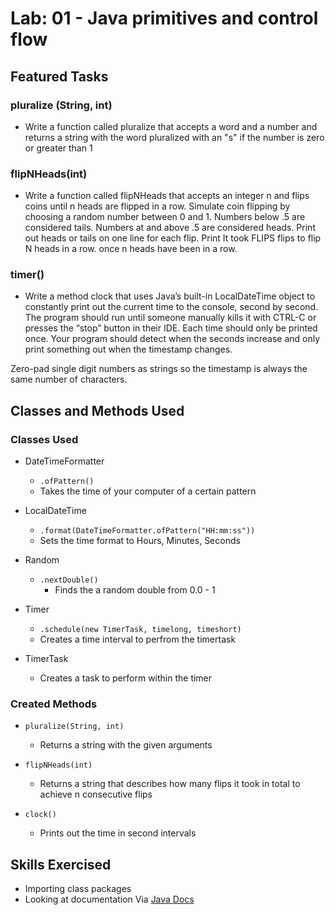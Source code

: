 # Lab: 01 - Java primitives and control flow

## Featured Tasks

### pluralize (String, int)

- Write a function called pluralize that accepts a word and a number and returns a string with the word pluralized with an "s" if the number is zero or greater than 1


### flipNHeads(int)

- Write a function called flipNHeads that accepts an integer n and flips coins until n heads are flipped in a row. Simulate coin flipping by choosing a random number between 0 and 1. Numbers below .5 are considered tails. Numbers at and above .5 are considered heads. Print out heads or tails on one line for each flip. Print It took FLIPS flips to flip N heads in a row. once n heads have been in a row.

### timer()

- Write a method clock that uses Java’s built-in LocalDateTime object to constantly print out the current time to the console, second by second. The program should run until someone manually kills it with CTRL-C or presses the “stop” button in their IDE. Each time should only be printed once. Your program should detect when the seconds increase and only print something out when the timestamp changes.

Zero-pad single digit numbers as strings so the timestamp is always the same number of characters.

## Classes and Methods Used

### Classes Used

- DateTimeFormatter
    - `.ofPattern()`
    - Takes the time of your computer of a certain pattern

- LocalDateTime
    - `.format(DateTimeFormatter.ofPattern("HH:mm:ss"))`
    - Sets the time format to Hours, Minutes, Seconds

- Random
    - `.nextDouble()`
        - Finds the a random double from 0.0 - 1

- Timer
    - `.schedule(new TimerTask, timelong, timeshort)`
    - Creates a time interval to perfrom the timertask

- TimerTask
    - Creates a task to perform within the timer

### Created Methods

- `pluralize(String, int)`
    - Returns a string with the given arguments

- `flipNHeads(int)`
    - Returns a string that describes how many flips it took in total to achieve n consecutive flips

- `clock()`
    - Prints out the time in second intervals

## Skills Exercised

- Importing class packages
- Looking at documentation Via [Java Docs](https://docs.oracle.com/javase/8/docs/api/)
